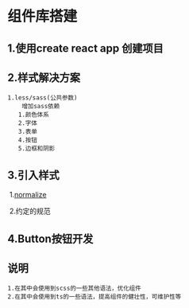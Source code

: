 # 组件库搭建
## 1.使用create react app 创建项目
## 2.样式解决方案

    1.less/sass(公共参数)
        增加sass依赖
    ​	1.颜色体系
    ​	2.字体
    ​	3.表单
    ​	4.按钮
    ​	5.边框和阴影
## 3.引入样式
​	1.[normalize](https://github.com/necolas/normalize.css)

​	2.约定的规范

## 4.Button按钮开发


## 说明
    1.在其中会使用到scss的一些其他语法，优化组件
    2.在其中会使用到ts的一些语法，提高组件的健壮性，可维护性等